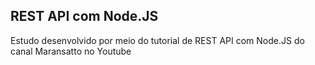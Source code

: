 REST API com Node.JS
---------------------------

Estudo desenvolvido por meio do tutorial de REST API com Node.JS do canal Maransatto no Youtube